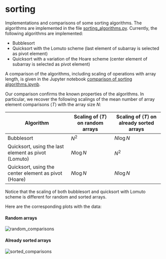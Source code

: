 # sorting
Implementations and comparisons of some sorting algorithms. 
The algorithms are implemented in the file [sorting_algorithms.py](sorting_algorithms.py). Currently, the following algorithms are implemented:

* Bubblesort
* Quicksort with the Lomuto scheme (last element of subarray is selected as pivot element)
* Quicksort with a variation of the Hoare scheme (center element of subarray is selected as pivot element)

A comparison of the algorithms, including scaling of operations with array length, is given in the Jupyter notebook [comparison of sorting algorithms.ipynb](comparison%20of%20sorting%20algorithms.ipynb).

Our comparison confirms the known properties of the algorithms. In particular, we recover the following scalings of the mean number of array element comparisons $\langle T \rangle$ with the array size $N$:

| Algorithm | Scaling of $\langle T \rangle$ on random arrays | Scaling of $\langle T \rangle$ on already sorted arrays | 
| --- | --- | --- |
| Bubblesort | $N^2$ | $N \log N$ | 
| Quicksort, using the last element as pivot (Lomuto) | $N \log N$ |  $N^2$ |
| Quicksort, using the center element as pivot (Hoare) | $N \log N$ | $N \log N$ | 

Notice that the scaling of both bubblesort and quicksort with Lomuto scheme is different for random and sorted arrays.

Here are the corresponding plots with the data:

#### Random arrays

![random_comparisons](https://github.com/juliankappler/sorting/assets/37583039/368a9caf-867f-40a8-ae3f-2d1136d2c6d3)

#### Already sorted arrays

![sorted_comparisons](https://github.com/juliankappler/sorting/assets/37583039/cf19cb26-17e8-4d2d-aa9a-9d4f8ee1b393)


